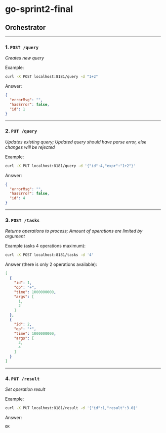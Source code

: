 # go-sprint2-final

## Orchestrator

---

### 1. `POST /query`

*Creates new query*

Example:

```bash
curl -X POST localhost:8181/query -d "1+2"
```

Answer:

```json
{
  "errorMsg": "",
  "hasError": false,
  "id": 1
}
```

---

### 2. `PUT /query`

*Updates existing query; Updated query should have parse error, else changes will be rejected*

Example:

```bash
curl -X PUT localhost:8181/query -d '{"id":4,"expr":"1+2"}'
```

Answer:

```json
{
  "errorMsg": "",
  "hasError": false,
  "id": 4
}
```

---

### 3. `POST /tasks`

*Returns operations to process; Amount of operations are limited by argument*

Example (asks 4 operations maximum):

```bash
curl -X POST localhost:8181/tasks -d '4'
```

Answer (there is only 2 operations available):

```json
[
  {
    "id": 1,
    "op": "+",
    "time": 1000000000,
    "args": [
      1,
      2
    ]
  },
  {
    "id": 2,
    "op": "*",
    "time": 1000000000,
    "args": [
      3,
      4
    ]
  }
]
```

---

### 4. `PUT /result`

*Set operation result*

Example:

```bash
curl -X PUT localhost:8181/result -d '{"id":1,"result":3.0}'
```

Answer:

```
OK
```